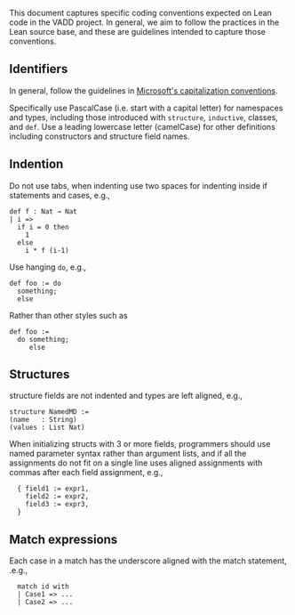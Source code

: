 This document captures specific coding conventions expected on Lean code in
the VADD project.  In general, we aim to follow the practices in the Lean
source base, and these are guidelines intended to capture those conventions.


Identifiers
------------

In general, follow the guidelines in [Microsoft's capitalization conventions](https://docs.microsoft.com/en-us/dotnet/standard/design-guidelines/capitalization-conventions).  

Specifically use PascalCase (i.e. start with a capital letter) for namespaces and types,
including those introduced
with `structure`, `inductive`, classes, and `def`.  Use a leading lowercase letter
(camelCase) for other definitions including constructors and structure field names.

Indention
---------

Do not use tabs, when indenting use two spaces for indenting inside if statements and cases, e.g.,

```
def f : Nat → Nat
| i =>
  if i = 0 then
    1
  else
    i * f (i-1)
```

Use hanging `do`, e.g.,

```
def foo := do
  something;
  else
```

Rather than other styles such as

```
def foo :=
  do something;
     else
```

Structures
----------

structure fields are not indented and types are left aligned, e.g., 

```
structure NamedMD :=
(name   : String)
(values : List Nat)
```

When initializing structs with 3 or more fields, programmers should use named
parameter syntax rather than argument lists, and if all the assignments do not
fit on a single line uses aligned assignments with commas after each field
assignment, e.g.,

```
  { field1 := expr1,
    field2 := expr2,
    field3 := expr3,
  }
```
    

Match expressions
-----------------

Each case in a match has the underscore aligned with the match statement, .e.g.,

```
  match id with
  | Case1 => ...
  | Case2 => ...
```

